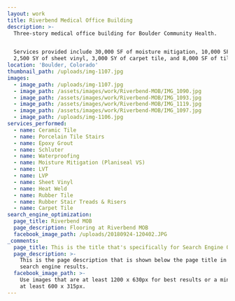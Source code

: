 ```yaml
---
layout: work
title: Riverbend Medical Office Building
description: >-
  Three-story medical office building for Boulder Community Health. 


  Services provided include 30,000 SF of moisture mitigation, 10,000 SF of LVT,
  2,500 SY of sheet vinyl, 3,000 SY of carpet tile, and 8,000 SF of tile
location: 'Boulder, Colorado'
thumbnail_path: /uploads/img-1107.jpg
images:
  - image_path: /uploads/img-1107.jpg
  - image_path: /assets/images/work/Riverbend-MOB/IMG_1090.jpg
  - image_path: /assets/images/work/Riverbend-MOB/IMG_1093.jpg
  - image_path: /assets/images/work/Riverbend-MOB/IMG_1119.jpg
  - image_path: /assets/images/work/Riverbend-MOB/IMG_1097.jpg
  - image_path: /uploads/img-1106.jpg
services_performed:
  - name: Ceramic Tile
  - name: Porcelain Tile Stairs
  - name: Epoxy Grout
  - name: Schluter
  - name: Waterproofing
  - name: Moisture Mitigation (Planiseal VS)
  - name: LVT
  - name: LVP
  - name: Sheet Vinyl
  - name: Heat Weld
  - name: Rubber Tile
  - name: Rubber Stair Treads & Risers
  - name: Carpet Tile
search_engine_optimization:
  page_title: Riverbend MOB
  page_description: Flooring at Riverbend MOB
  facebook_image_path: /uploads/20180924-120402.JPG
_comments:
  page_title: This is the title that's specifically for Search Engine Optimization.
  page_description: >-
    This is the page description that is shown below the page title in the
    search engine results.
  facebook_image_path: >-
    Use images that are at least 1200 x 630px for best results or a minimum of
    at least 600 x 315px.
---
```



